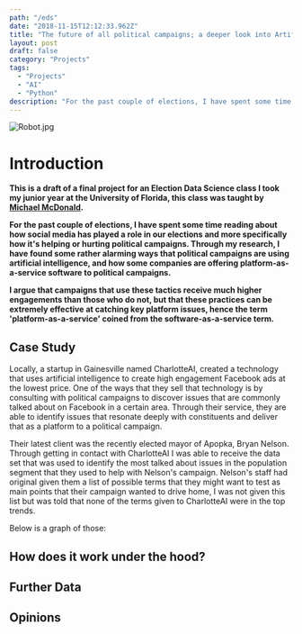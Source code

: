 ```yaml
---
path: "/eds"
date: "2018-11-15T12:12:33.962Z"
title: "The future of all political campaigns; a deeper look into Artificial Intelligence, bots, and the rise of platform-as-a-service."
layout: post
draft: false
category: "Projects"
tags:
  - "Projects"
  - "AI"
  - "Python"
description: "For the past couple of elections, I have spent some time reading about how social media has played a role in our elections and more specifically how it's helping or hurting political campaigns. Through my research, I have found some rather alarming ways that political campaigns are using artificial intelligence, and how some companies are offering platform-as-a-service software to political campaigns."
---
```


![Robot.jpg](https://github.com/tfaieta/tfaieta.com/raw/develop/src/assets/images/robot.jpeg)

# **Introduction**
**This is a draft of a final project for an Election Data Science class I took my junior year at the University of Florida, this class was taught by [Michael McDonald](https://twitter.com/ElectProject).**

**For the past couple of elections, I have spent some time reading about how social media has played a role in our elections and more specifically how it's helping or hurting political campaigns. Through my research, I have found some rather alarming ways that political campaigns are using artificial intelligence, and how some companies are offering platform-as-a-service software to political campaigns.**

**I argue that campaigns that use these tactics receive much higher engagements than those who do not, but that these practices can be extremely effective at catching key platform issues, hence the term 'platform-as-a-service' coined from the software-as-a-service term.**


## **Case Study**

Locally, a startup in Gainesville named CharlotteAI, created a technology that uses artificial intelligence to create high engagement Facebook ads at the lowest price. One of the ways that they sell that technology is by consulting with political campaigns to discover issues that are commonly talked about on Facebook in a certain area. Through their service, they are able to identify issues that resonate deeply with constituents and deliver that as a platform to a political campaign. 

Their latest client was the recently elected mayor of Apopka, Bryan Nelson. Through getting in contact with CharlotteAI I was able to receive the data set that was used to identify the most talked about issues in the population segment that they used to help with Nelson's campaign. Nelson's staff had original given them a list of possible terms that they might want to test as main points that their campaign wanted to drive home, I was not given this list but was told that none of the terms given to CharlotteAI were in the top trends. 

Below is a graph of those:


## **How does it work under the hood?**




## **Further Data**


## **Opinions**